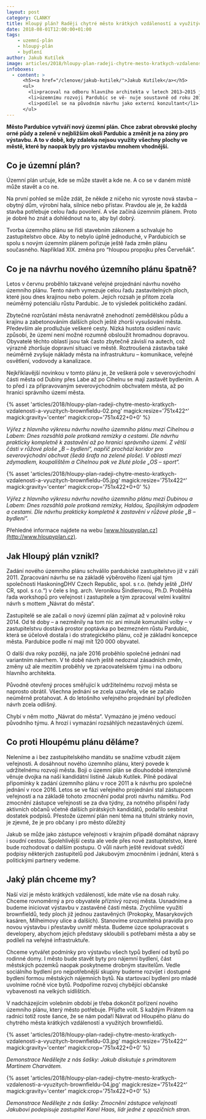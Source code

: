 ```yaml
---
layout: post
category: CLANKY
title: Hloupý plán? Raději chytré město krátkých vzdáleností a využitých brownfieldů
date: 2018-08-01T12:00:00+01:00
tags:
    - uzemní-plán
    - hloupý-plán
    - bydlení
author: Jakub Kutílek
image: articles/2018/hloupy-plan-radeji-chytre-mesto-kratkych-vzdalenosti-a-vyuzitych-brownfieldu-01.jpg
infoboxes:
  - content: >
      <h5><a href="/clenove/jakub-kutilek/">Jakub Kutílek</a></h5>
      <ul>
        <li>pracoval na odboru hlavního architekta v letech 2013–2015 jako koncepční specialista na dopravu</li>
        <li>územnímu rozvoji Pardubic se vě- nuje soustavně od roku 2011, sleduje a účastní se procesu pořizování no- vého územního plánu i změn toho současného</li>
        <li>podílel se na původním návrhu jako externí konzultant</li>
      </ul>
---
```


**Město Pardubice vytváří nový územní plán. Chce zabrat obrovské plochy orné
půdy a zeleně v nejbližším okolí Pardubic a změnit je na zóny pro výstavbu. A to
v době, kdy zdaleka nejsou využity všechny plochy ve městě, které by naopak byly
pro výstavbu mnohem vhodnější.**

## Co je územní plán?

Územní plán určuje, kde se může stavět a kde ne. A co se v daném místě může
stavět a co ne.

Na první pohled se může zdát, že někde z ničeho nic vyroste nová stavba – obytný
dům, výrobní hala, silnice nebo přístav. Pravdou ale je, že každá stavba
potřebuje celou řadu povolení. A vše začíná územním plánem. Proto je dobré ho
znát a dohlédnout na to, aby byl dobrý.

Tvorba územního plánu se řídí stavebním zákonem a schvaluje ho zastupitelstvo
obce. Aby to nebylo úplně jednoduché, v Pardubicích se spolu s novým územním
plánem pořizuje ještě řada změn plánu současného. Například XIX. změna pro
“hloupou propojku přes Červeňák”.

## Co je na návrhu nového územního plánu špatně?

Letos v červnu proběhlo takzvané veřejné projednání návrhu nového územního
plánu. Tento návrh vymezuje celou řadu zastavitelných ploch, které jsou dnes
krajinou nebo polem. Jejich rozsah je přitom zcela neúměrný potenciálu růstu
Pardubic. Je to výsledek politického zadání.

Zbytečné rozrůstání města nenávratně znehodnotí zemědělskou půdu a krajinu a
zabetonováním dalších ploch ještě zhorší vysušování města. Především ale
prodlužuje veškeré cesty. Nízká hustota osídlení navíc způsobí, že území není
možné rozumně obsloužit hromadnou dopravou. Obyvatelé těchto oblastí jsou tak
často zbytečně závislí na autech, což výrazně zhoršuje dopravní situaci ve
městě. Roztroušená zástavba také neúměrně zvyšuje náklady města na
infrastrukturu – komunikace, veřejné osvětlení, vodovody a kanalizace.

Nejkřiklavější novinkou v tomto plánu je, že veškerá pole v severovýchodní části
města od Dubiny přes Labe až po Cihelnu se mají zastavět bydlením. A to před i
za připravovaným severovýchodním obchvatem města, až po hranici správního území
města.

{% asset 'articles/2018/hloupy-plan-radeji-chytre-mesto-kratkych-vzdalenosti-a-vyuzitych-brownfieldu-02.png' magick:resize='751x422^' magick:gravity='center' magick:crop='751x422+0+0' %}

*Výřez z hlavního výkresu návrhu nového územního plánu mezi Cihelnou a Labem:
Dnes rozsáhlá pole protkaná remízky a cestami. Dle návrhu prakticky kompletně k zastavění až po hranici správního území.
Z větší části v růžové ploše „B – bydlení“, napříč prochází koridor pro severovýchodní obchvat (šedá šrafa na zelené ploše). V oblasti mezi zdymadlem, koupalištěm a Cihelnou pak ve žluté ploše „OS – sport“.*

{% asset 'articles/2018/hloupy-plan-radeji-chytre-mesto-kratkych-vzdalenosti-a-vyuzitych-brownfieldu-05.jpg' magick:resize='751x422^' magick:gravity='center' magick:crop='751x422+0+0' %}

*Výřez z hlavního výkresu návrhu nového územního plánu mezi Dubinou a Labem:
Dnes rozsáhlá pole protkaná remízky, Haldou, Spojilským odpadem a cestami.
Dle návrhu prakticky kompletně k zastavění v růžové ploše „B – bydlení“.*


Přehledné informace najdete na webu [www.hloupyplan.cz](http://www.hloupyplan.cz).

## Jak Hloupý plán vznikl?

Zadání nového územního plánu schválilo pardubické zastupitelstvo již v září 2011.
Zpracování návrhu se na základě výběrového řízení ujal tým společnosti
HaskoningDHV Czech Republic, spol. s r.o. (tehdy ještě „DHV CR, spol. s r.o.“) v
čele s Ing. arch. Veronikou Šindlerovou, Ph.D. Proběhla řada workshopů pro
veřejnost i zastupitele a tým zpracoval velmi kvalitní návrh s mottem „Návrat do
města“.

Zastupitelé se ale začali o nový územní plán zajímat až v polovině roku 2014. Od
té doby – a nezměnily na tom nic ani minulé komunální volby – v zastupitelstvu
dostává prostor poptávka po bezmezném růstu Pardubic, která se účelově dostala i
do strategického plánu, což je základní koncepce města. Pardubice podle ní mají
mít 120 000 obyvatel.

O další dva roky později, na jaře 2016 proběhlo společné jednání nad variantním
návrhem. V té době návrh ještě nedoznal zásadních změn, změny už ale mezitím
proběhly ve zpracovatelském týmu i na odboru hlavního architekta.

Původně otevřený proces směřující k udržitelnému rozvoji města se naprosto
obrátil. Všechna jednání se zcela uzavřela, vše se začalo neúměrně protahovat. A
do letošního veřejného projednání byl předložen návrh zcela odlišný.

Chybí v něm motto „Návrat do města“. Vymazáno je jméno vedoucí původního týmu. A
hrozí i vymazání rozsáhlých nezastavěných území.


## Co proti Hloupému plánu děláme?

Neleníme a i bez zastupitelského mandátu se snažíme vzbudit zájem
veřejnosti. A dosáhnout nového územního plánu, který povede k udržitelnému
rozvoji města. Boji o územní plán se dlouhodobě intenzivně věnuje dvojka na
naší kandidátní listině Jakub Kutílek. Pilně podával připomínky k zadání
územního plánu v roce 2011 a k návrhu pro společné jednání v roce 2016.
Letos se ve fázi veřejného projednání stal zástupcem veřejnosti a na
základě tohoto zmocnění podal proti návrhu námitku. Pod zmocnění zástupce
veřejnosti se za dva týdny, za notného přispění řady aktivních občanů včetně
dalších pirátských kandidátů, podařilo sesbírat dostatek podpisů. Přestože
územní plán není téma na titulní stránky novin, je zjevné, že je pro občany i
pro město důležitý

Jakub se může jako zástupce veřejnosti v krajním případě domáhat nápravy i
soudní cestou. Spolehlivější cesta ale vede přes nové zastupitelstvo, které bude
rozhodovat o dalším postupu. O vůli návrh ještě revidovat svědčí podpisy
některých zastupitelů pod Jakubovým zmocněním i jednání, která s politickými
partnery vedeme.

## Jaký plán chceme my?

Naší vizí je město krátkých vzdáleností, kde máte vše na dosah ruky. Chceme
rovnoměrný a pro obyvatele příznivý rozvoj města. Usnadníme a budeme iniciovat
výstavbu v zastavěné části města. Zrychlíme využití brownfieldů, tedy ploch již
jednou zastavěných (Prokopky, Masarykových kasáren, Milheimovy ulice a dalších).
Stanovíme srozumitelná pravidla pro novou výstavbu i přestavby uvnitř města.
Budeme úzce spolupracovat s developery, abychom jejich představy skloubili s
potřebami města a aby se podíleli na veřejné infrastruktuře.

Chceme vytvářet podmínky pro výstavbu všech typů bydlení od bytů po rodinné
domy. I město bude stavět byty pro nájemní bydlení, část městských pozemků
naopak poskytneme drobným stavitelům. Vedle sociálního bydlení pro
nejpotřebnější skupiny budeme rozvíjet i dostupné bydlení formou městských
nájemních bytů. Na startovací bydlení pro mladé uvolníme ročně více bytů.
Podpoříme rozvoj chybějící občanské vybavenosti na velkých sídlištích.

V nadcházejícím volebním období je třeba dokončit pořízení nového územního
plánu, který město potřebuje. Přijďte volit. S každým Pirátem na radnici totiž
roste šance, že se nám podaří Návrat od Hloupého plánu do chytrého města
krátkých vzdáleností a využitých brownfieldů.

{% asset 'articles/2018/hloupy-plan-radeji-chytre-mesto-kratkych-vzdalenosti-a-vyuzitych-brownfieldu-03.jpg' magick:resize='751x422^' magick:gravity='center' magick:crop='751x422+0+0' %}

*Demonstrace Nedělejte z nás šašky: Jakub diskutuje s primátorem Martinem Charvátem.*

{% asset 'articles/2018/hloupy-plan-radeji-chytre-mesto-kratkych-vzdalenosti-a-vyuzitych-brownfieldu-04.jpg' magick:resize='751x422^' magick:gravity='center' magick:crop='751x422+0+0' %}

*Demonstrace Nedělejte z nás šašky: Zmocnění zástupce veřejnosti Jakubovi podepisuje zastupitel Karel Haas, lídr jedné z opozičních stran.*
